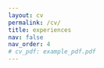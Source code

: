 ```yaml
---
layout: cv
permalink: /cv/
title: experiences
nav: false
nav_order: 4
# cv_pdf: example_pdf.pdf
---
```

